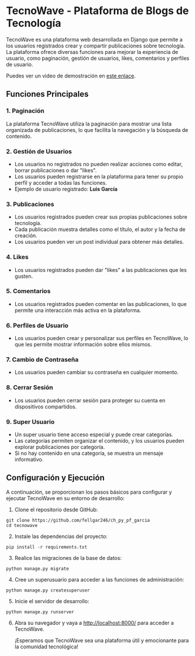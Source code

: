 # TecnoWave - Plataforma de Blogs de Tecnología

TecnoWave es una plataforma web desarrollada en Django que permite a los usuarios registrados crear y compartir publicaciones sobre tecnología. La plataforma ofrece diversas funciones para mejorar la experiencia de usuario, como paginación, gestión de usuarios, likes, comentarios y perfiles de usuario.

Puedes ver un video de demostración en [este enlace](https://www.loom.com/share/8c57401046304c359a57c7d9d6a2d35e?sid=364d5838-0fac-4e20-9977-a62439497861).

## Funciones Principales

### 1. Paginación
La plataforma TecnoWave utiliza la paginación para mostrar una lista organizada de publicaciones, lo que facilita la navegación y la búsqueda de contenido.

### 2. Gestión de Usuarios
- Los usuarios no registrados no pueden realizar acciones como editar, borrar publicaciones o dar "likes".
- Los usuarios pueden registrarse en la plataforma para tener su propio perfil y acceder a todas las funciones.
- Ejemplo de usuario registrado: **Luis García**

### 3. Publicaciones
- Los usuarios registrados pueden crear sus propias publicaciones sobre tecnología.
- Cada publicación muestra detalles como el título, el autor y la fecha de creación.
- Los usuarios pueden ver un post individual para obtener más detalles.

### 4. Likes
- Los usuarios registrados pueden dar "likes" a las publicaciones que les gusten.

### 5. Comentarios
- Los usuarios registrados pueden comentar en las publicaciones, lo que permite una interacción más activa en la plataforma.

### 6. Perfiles de Usuario
- Los usuarios pueden crear y personalizar sus perfiles en TecnoWave, lo que les permite mostrar información sobre ellos mismos.

### 7. Cambio de Contraseña
- Los usuarios pueden cambiar su contraseña en cualquier momento.

### 8. Cerrar Sesión
- Los usuarios pueden cerrar sesión para proteger su cuenta en dispositivos compartidos.

### 9. Super Usuario
- Un super usuario tiene acceso especial y puede crear categorías.
- Las categorías permiten organizar el contenido, y los usuarios pueden explorar publicaciones por categoría.
- Si no hay contenido en una categoría, se muestra un mensaje informativo.

## Configuración y Ejecución

A continuación, se proporcionan los pasos básicos para configurar y ejecutar TecnoWave en su entorno de desarrollo:

1. Clone el repositorio desde GitHub:

```
git clone https://github.com/fellgar246/ch_py_pf_garcia
cd tecnowave
```

2. Instale las dependencias del proyecto:

```
pip install -r requirements.txt
```

3. Realice las migraciones de la base de datos:

```
python manage.py migrate
```

4. Cree un superusuario para acceder a las funciones de administración:

```
python manage.py createsuperuser
```

5. Inicie el servidor de desarrollo:

```
python manage.py runserver
```

6. Abra su navegador y vaya a [http://localhost:8000/](http://localhost:8000/) para acceder a TecnoWave.


    ¡Esperamos que TecnoWave sea una plataforma útil y emocionante para la comunidad tecnológica!  



